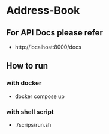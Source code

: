 # Address-Book

## For API Docs please refer

* http://localhost:8000/docs 


## How to run

### with docker
* docker compose up
### with shell script
* ./scrips/run.sh
